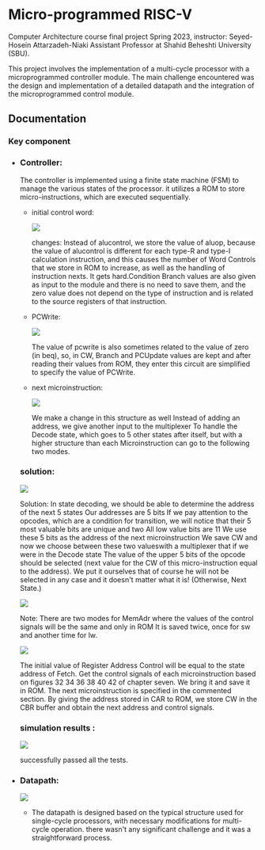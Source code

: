 # Micro-programmed RISC-V


Computer Architecture course final project Spring 2023, instructor: Seyed-Hosein Attarzadeh-Niaki Assistant Professor at Shahid Beheshti University (SBU).

This project involves the implementation of a multi-cycle processor with a microprogrammed controller module. The main challenge encountered was the design and implementation of a detailed datapath and the integration of the microprogrammed control module.

## Documentation

### Key component
- ### Controller:

     The controller is implemented using a finite state machine (FSM) to manage the various states of the processor.
     it utilizes a ROM to store micro-instructions, which are executed sequentially.
     - initial control word:
       
        ![](assets/control_word.jpg) 

        changes: Instead of alucontrol, we store the value of aluop, because the value of alucontrol is different for each type-R and type-I calculation instruction, and this causes the number of Word Controls that we store in ROM to increase, as well as the handling of instruction nexts. It gets hard.Condition Branch values ​​are also given as input to the module and there is no need to save them, and the zero value does not depend on the type of instruction and is related to the source registers of that instruction.
    - PCWrite:
      
        ![](assets/PC-Write.jpg) 

        The value of pcwrite is also sometimes related to the value of zero (in beq), so, in CW, Branch and PCUpdate values ​​are kept and after reading their values ​​from ROM, they enter this circuit
are simplified to specify the value of PCWrite.

    - next microinstruction:
 
      ![](assets/next_micro-instruction.jpg)

      We make a change in this structure as well
Instead of adding an address, we give another input to the multiplexer
To handle the Decode state, which goes to 5 other states after itself, but with a higher structure than each
Microinstruction can go to the following two modes.

    ### **solution**:

  ![](assets/FSM.jpg)

    Solution:
  In state decoding, we should be able to determine the address of the next 5 states
  Our addresses are 5 bits
  If we pay attention to the opcodes, which are a condition for transition, we will notice that their 5 most valuable bits are unique and two
  All low value bits are 11
  We use these 5 bits as the address of the next microinstruction
  We save CW and now we choose between these two values ​​with a multiplexer that if we were in the Decode state
  The value of the upper 5 bits of the opcode should be selected (next value for the CW of this micro-instruction equal to the address).
  We put it ourselves that of course he will not be selected in any case and it doesn't matter what it is! (Otherwise, Next State.)
  
    ![](assets/transitioner.jpg)
  
    Note: There are two modes for MemAdr where the values ​​of the control signals will be the same and only in ROM
    It is saved twice, once for sw and another time for lw.
  
    ![](assets/address.jpg)
  
    The initial value of Register Address Control will be equal to the state address of Fetch.
    Get the control signals of each microinstruction based on figures 32 34 36 38 40 42 of chapter seven.
    We bring it and save it in ROM. The next microinstruction is specified in the commented section.
    By giving the address stored in CAR to ROM, we store CW in the CBR buffer and obtain the next address and control signals.
  

  ### simulation results :
    ![](assets/simulation.jpg)
  
    successfully passed all the tests.
      

- ### Datapath:

    ![](assets/datapath.jpg)

  
    - The datapath is designed based on the typical structure used for single-cycle processors, with necessary modifications for multi-cycle operation.
    there wasn't any significant challenge and it was a straightforward process.


